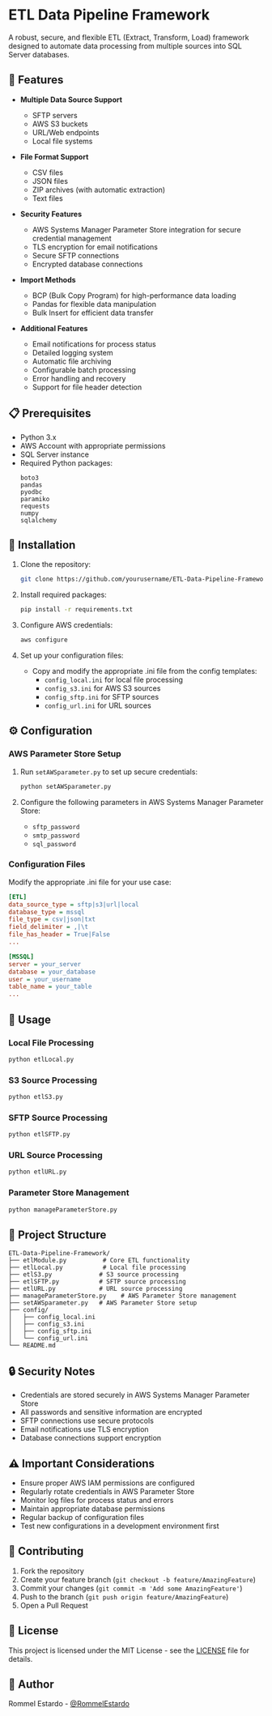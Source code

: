 # ETL Data Pipeline Framework

A robust, secure, and flexible ETL (Extract, Transform, Load) framework designed to automate data processing from multiple sources into SQL Server databases.

## 🌟 Features

- **Multiple Data Source Support**
  - SFTP servers
  - AWS S3 buckets
  - URL/Web endpoints
  - Local file systems

- **File Format Support**
  - CSV files
  - JSON files
  - ZIP archives (with automatic extraction)
  - Text files

- **Security Features**
  - AWS Systems Manager Parameter Store integration for secure credential management
  - TLS encryption for email notifications
  - Secure SFTP connections
  - Encrypted database connections

- **Import Methods**
  - BCP (Bulk Copy Program) for high-performance data loading
  - Pandas for flexible data manipulation
  - Bulk Insert for efficient data transfer

- **Additional Features**
  - Email notifications for process status
  - Detailed logging system
  - Automatic file archiving
  - Configurable batch processing
  - Error handling and recovery
  - Support for file header detection

## 📋 Prerequisites

- Python 3.x
- AWS Account with appropriate permissions
- SQL Server instance
- Required Python packages:
  ```
  boto3
  pandas
  pyodbc
  paramiko
  requests
  numpy
  sqlalchemy
  ```

## 🚀 Installation

1. Clone the repository:
   ```bash
   git clone https://github.com/yourusername/ETL-Data-Pipeline-Framework.git
   ```

2. Install required packages:
   ```bash
   pip install -r requirements.txt
   ```

3. Configure AWS credentials:
   ```bash
   aws configure
   ```

4. Set up your configuration files:
   - Copy and modify the appropriate .ini file from the config templates:
     - `config_local.ini` for local file processing
     - `config_s3.ini` for AWS S3 sources
     - `config_sftp.ini` for SFTP sources
     - `config_url.ini` for URL sources

## ⚙️ Configuration

### AWS Parameter Store Setup

1. Run `setAWSparameter.py` to set up secure credentials:
   ```bash
   python setAWSparameter.py
   ```

2. Configure the following parameters in AWS Systems Manager Parameter Store:
   - `sftp_password`
   - `smtp_password`
   - `sql_password`

### Configuration Files

Modify the appropriate .ini file for your use case:

```ini
[ETL]
data_source_type = sftp|s3|url|local
database_type = mssql
file_type = csv|json|txt
field_delimiter = ,|\t
file_has_header = True|False
...

[MSSQL]
server = your_server
database = your_database
user = your_username
table_name = your_table
...
```

## 🎯 Usage

### Local File Processing
```bash
python etlLocal.py
```

### S3 Source Processing
```bash
python etlS3.py
```

### SFTP Source Processing
```bash
python etlSFTP.py
```

### URL Source Processing
```bash
python etlURL.py
```

### Parameter Store Management
```bash
python manageParameterStore.py
```

## 📁 Project Structure

```
ETL-Data-Pipeline-Framework/
├── etlModule.py          # Core ETL functionality
├── etlLocal.py           # Local file processing
├── etlS3.py             # S3 source processing
├── etlSFTP.py           # SFTP source processing
├── etlURL.py            # URL source processing
├── manageParameterStore.py    # AWS Parameter Store management
├── setAWSparameter.py   # AWS Parameter Store setup
├── config/
│   ├── config_local.ini
│   ├── config_s3.ini
│   ├── config_sftp.ini
│   └── config_url.ini
└── README.md
```

## 🔒 Security Notes

- Credentials are stored securely in AWS Systems Manager Parameter Store
- All passwords and sensitive information are encrypted
- SFTP connections use secure protocols
- Email notifications use TLS encryption
- Database connections support encryption

## ⚠️ Important Considerations

- Ensure proper AWS IAM permissions are configured
- Regularly rotate credentials in AWS Parameter Store
- Monitor log files for process status and errors
- Maintain appropriate database permissions
- Regular backup of configuration files
- Test new configurations in a development environment first

## 🤝 Contributing

1. Fork the repository
2. Create your feature branch (`git checkout -b feature/AmazingFeature`)
3. Commit your changes (`git commit -m 'Add some AmazingFeature'`)
4. Push to the branch (`git push origin feature/AmazingFeature`)
5. Open a Pull Request

## 📝 License

This project is licensed under the MIT License - see the [LICENSE](LICENSE) file for details.

## 👤 Author

Rommel Estardo - [@RommelEstardo](https://github.com/RommelEstardo)

